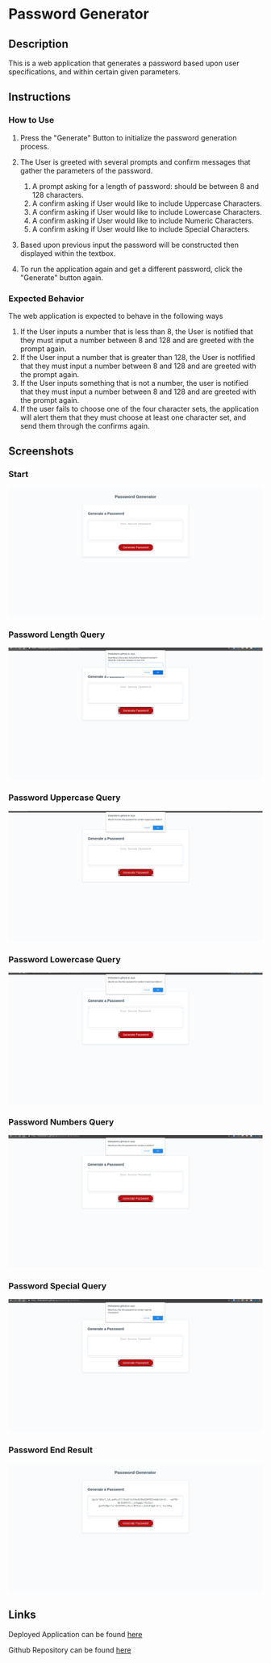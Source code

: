 # Password Generator

## Description
This is a web application that generates a password based upon user specifications, and within certain given parameters.

## Instructions
### How to Use

1. Press the "Generate" Button to initialize the password generation process.
1. The User is greeted with several prompts and confirm messages that gather the parameters of the password.
    
    1. A prompt asking for a length of password: should be between 8 and 128 characters.
    1. A confirm asking if User would like to include Uppercase Characters.
    1. A confirm asking if User would like to include Lowercase Characters.
    1. A confirm asking if User would like to include Numeric Characters.
    1. A confirm asking if User would like to include Special Characters.
1. Based upon previous input the password will be constructed then displayed within the textbox.
1. To run the application again and get a different password, click the "Generate" button again.

### Expected Behavior

The web application is expected to behave in the following ways

1. If the User inputs a number that is less than 8, the User is notified that they must input a number between 8 and 128 and are greeted with the prompt again.
1. If the User input a number that is greater than 128, the User is notfified that they must input a number between 8 and 128 and are greeted with the prompt again.
1. If the User inputs something that is not a number, the user is notified that they must input a number between 8 and 128 and are greeted with the prompt again.
1. If the user fails to choose one of the four character sets, the application will alert them that they must choose at least one character set, and send them through the confirms again.

## Screenshots

### Start
![screenshot start](assets/images/password-generator-start.png)

### Password Length Query
![screenshot password length](assets/images/password-generator-length.png)

### Password Uppercase Query
![screenshot uppercase](assets/images/password-generator-uppercase.png)

### Password Lowercase Query
![screenshot lowercase](assets/images/password-generator-lowercase.png)

### Password Numbers Query
![screenshot numbers](assets/images/password-generator-numbers.png)

### Password Special Query
![screenshot special](assets/images/password-generator-special.png)

### Password End Result
![screenshot end result](assets/images/password-generator-final.png)

## Links

Deployed Application can be found [here](https://thebadams.github.io/password-generations)

Github Repository can be found [here](https://www.github.com/thebadams/password-generations.git)